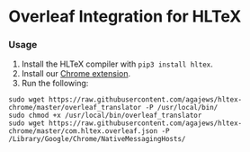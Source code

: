 # Overleaf Integration for HLTeX

### Usage
1. Install the HLTeX compiler with `pip3 install hltex`.
1. Install our [Chrome extension](https://chrome.google.com/webstore/detail/hltex-overleaf/lnkcgiecknmlaohkgeajflfcfnajpbec/related).
1. Run the following:
```
sudo wget https://raw.githubusercontent.com/agajews/hltex-chrome/master/overleaf_translator -P /usr/local/bin/
sudo chmod +x /usr/local/bin/overleaf_translator
sudo wget https://raw.githubusercontent.com/agajews/hltex-chrome/master/com.hltex.overleaf.json -P /Library/Google/Chrome/NativeMessagingHosts/
```
